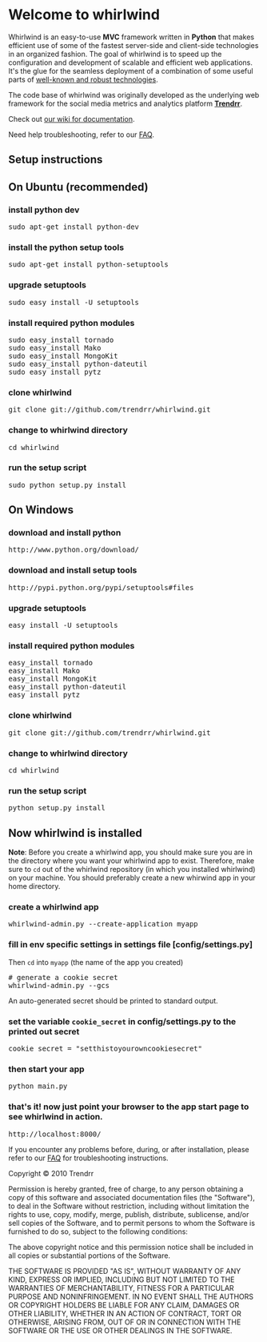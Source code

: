# Welcome to whirlwind

Whirlwind is an easy-to-use **MVC** framework written in **Python** that makes efficient use
of some of the fastest server-side and client-side technologies in an organized fashion. The goal of whirlwind is to speed up the configuration and development of scalable and efficient web applications. It's the glue for the seamless deployment of a combination of some useful parts of [well-known and robust technologies](https://github.com/trendrr/whirlwind/wiki/Credits). 

The code base of whirlwind was originally developed as the underlying web framework for the
social media metrics and analytics platform [**Trendrr**](http://trendrr.com).

Check out [our wiki for documentation](http://github.com/trendrr/whirlwind/wiki). 

Need help troubleshooting, refer to our [FAQ](https://github.com/trendrr/whirlwind/wiki/FAQ).


## Setup instructions

## On Ubuntu (recommended)

### install python dev
<pre>
sudo apt-get install python-dev
</pre>

### install the python setup tools
<pre>
sudo apt-get install python-setuptools
</pre>

### upgrade setuptools
<pre>
sudo easy_install -U setuptools
</pre>

### install required python modules
<pre>
sudo easy_install tornado
sudo easy_install Mako
sudo easy_install MongoKit
sudo easy_install python-dateutil
sudo easy_install pytz
</pre>

### clone whirlwind
<pre>
git clone git://github.com/trendrr/whirlwind.git
</pre>

### change to whirlwind directory
<pre>
cd whirlwind
</pre>

### run the setup script
<pre>
sudo python setup.py install
</pre>


## On Windows

### download and install python
<pre>
http://www.python.org/download/
</pre>

### download and install setup tools
<pre>
http://pypi.python.org/pypi/setuptools#files
</pre>

### upgrade setuptools
<pre>
easy_install -U setuptools
</pre>

### install required python modules
<pre>
easy_install tornado
easy_install Mako
easy_install MongoKit
easy_install python-dateutil
easy_install pytz
</pre>

### clone whirlwind
<pre>
git clone git://github.com/trendrr/whirlwind.git
</pre>

### change to whirlwind directory
<pre>
cd whirlwind
</pre>

### run the setup script
<pre>
python setup.py install
</pre>

## Now whirlwind is installed

**Note**: Before you create a whirlwind app, you should make sure you are in the
directory where you want your whirlwind app to exist. Therefore, make
sure to `cd` out of the whirlwind repository (in which you installed whirlwind) on your machine. You should preferably create a new whirwind app in your home directory.

### create a whirlwind app
<pre>
whirlwind-admin.py --create-application myapp
</pre>

### fill in env specific settings in settings file [config/settings.py]

Then `cd` into `myapp` (the name of the app you created)
<pre>
# generate a cookie secret
whirlwind-admin.py --gcs
</pre>

An auto-generated secret should be printed to standard output. 

### set the variable `cookie_secret` in config/settings.py to the printed out secret 
<pre>
cookie_secret = "setthistoyourowncookiesecret"
</pre>

### then start your app
<pre>
python main.py
</pre>

### that's it! now just point your browser to the app start page to see whirlwind in action. 
<pre>
http://localhost:8000/
</pre>

If you encounter any problems before, during, or after installation, please refer to our [FAQ](http://github.com/trendrr/whirlwind/wiki/FAQ) for troubleshooting instructions.

Copyright &copy; 2010 Trendrr

Permission is hereby granted, free of charge, to any person obtaining a copy
of this software and associated documentation files (the "Software"), to deal
in the Software without restriction, including without limitation the rights
to use, copy, modify, merge, publish, distribute, sublicense, and/or sell
copies of the Software, and to permit persons to whom the Software is
furnished to do so, subject to the following conditions:

The above copyright notice and this permission notice shall be included in
all copies or substantial portions of the Software.

THE SOFTWARE IS PROVIDED "AS IS", WITHOUT WARRANTY OF ANY KIND, EXPRESS OR
IMPLIED, INCLUDING BUT NOT LIMITED TO THE WARRANTIES OF MERCHANTABILITY,
FITNESS FOR A PARTICULAR PURPOSE AND NONINFRINGEMENT. IN NO EVENT SHALL THE
AUTHORS OR COPYRIGHT HOLDERS BE LIABLE FOR ANY CLAIM, DAMAGES OR OTHER
LIABILITY, WHETHER IN AN ACTION OF CONTRACT, TORT OR OTHERWISE, ARISING FROM,
OUT OF OR IN CONNECTION WITH THE SOFTWARE OR THE USE OR OTHER DEALINGS IN
THE SOFTWARE.